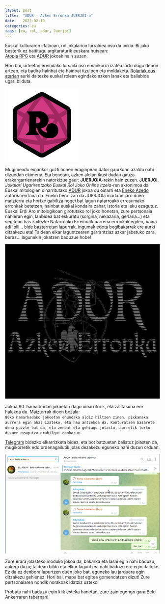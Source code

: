```yaml
---
layout: post
title:  "ADUR - Azken Erronka JUERJOI-a"
date:   2022-02-10
categories: eu
tags: [eu, rol, adur, Juerjoi]
---
```


Euskal kulturaren irlatxoan, rol jokalarion lurraldea oso da txikia. Bi joko besterik ez baititugu argitaraturik euskara hutsean:  
[Atopia RPG](https://atopia.eus/) eta [ADUR](http://www.adurjokoa.eus/) jokoak hain zuzen.  

Hori bai, urteetan ereindako lursaila oso emankorra izatea lortu dugu denon artean, eta badira hainbat eta hainbat itzulpen eta moldaketa. [Rolariak.eus atarian](https://rolariak.eus/) aurki daitezke euskal rolean egindako azken lanak eta baliabide ugari bilduta. 

![ROLARIAK](https://github.com/IzaroBlog/IzaroBlog.github.io/blob/main/_images/postimages/cropped-rolariak-1.png?raw=true)

Mugimendu emankor guzti honen eraginpean dator gaurkoan azaldu nahi dizuedan ekimena. Eta benetan, azken aldian ikusi dudan gauza erakargarrienarekin natorkizue gaur: **JUERJOIA**-rekin hain zuzen. 
**JUERJOI**, *Jokalari Ugarirentzako Euskal Rol Joko Online Itzela*-ren akronimoa da
Euskal mitologian oinarritutako [ADUR](http://www.adurjokoa.eus/) jokoa du oinarri eta [Eneko Azedo](https://twitter.com/EnekoAzedo) autorearen lana da. 
Eneko bera izan da JUERJOIa martxan jarri duen maizterra eta hortxe gabiltza hogei bat lagun nafarroako erresumako erronkak betetzen, hainbat euskal kondaira zahar, istoria eta leku ezagutuz. 
Euskal Erdi Aro mitologikoan girotutako rol joko honetan, zure pertsonaia nahieran egin, lanbidea bat eskuratu (sorgina, nekazaria, gerlaria...) eta segituan has zaitezke Nafarroako Erreinutik barrena erronkak egiten, baina adi ibili... bide bazterretan lapurrak, ingumak edota begibakarrak ere aurki ditzakezu eta! 
Taldean elkar laguntzearen garrantziaz azkar jabetuko zara, beraz... lagunekin jokatzen baduzue hobe!

![Azkenerronka](https://github.com/IzaroBlog/IzaroBlog.github.io/blob/main/_images/postimages/azkenerronka.jpg?raw=true)

Jokoa 80. hamarkadan jokoetan dago oinarriturik, eta zailtasuna ere halakoa du. 
Maizterrak dioen bezala:  
`80ko hamarkadako jokoetan ehundaka aldiz hiltzen zinen, pixkanaka aurrera egin ahal izateko, eta hau antzekoa da. Konturatzen bazarete dena puzzle bat da, eta zenbat eta gehiago jolastu, aurretik lortu duzuen ezagutza erabilgai daukazue.`

[Telegram](https://telegram.org/) bidezko elkarrizketa bidez, eta bot batzuetan baliatuz jolasten da, mugikorretik edo ordenagailutik jolas dezakezu eguneko nahi duzun orduan.

![BeleAnkerra](https://github.com/IzaroBlog/IzaroBlog.github.io/blob/main/_images/postimages/BeleAnkerra.png?raw=true)

Zure erara jolasteko moduko jokoa da, bakarka eta lasai egin nahi baduzu, aukera duzu; taldean bildu eta elkar laguntzea nahi baduzu ere egin daiteke. Ez da ez denbora lapurtzen duen joko bat, eguneko lau jarduera egin ditzakezu gehienez.  Hori bai, mapa bat egitea gomendatzen dizut! Zure pertsonaiaren nondik norakoak idatziz uzteko! 

Probatu nahi baduzu egin klik esteka honetan, zure zain egongo gara Bele Ankerraren tabernan! 
